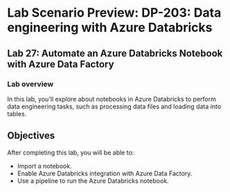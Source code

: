 # Lab Scenario Preview: DP-203: Data engineering with Azure Databricks


## Lab 27: Automate an Azure Databricks Notebook with Azure Data Factory

### Lab overview

In this lab, you'll explore about notebooks in Azure Databricks to perform data engineering tasks, such as processing data files and loading data into tables.


## Objectives

After completing this lab, you will be able to:

 - Import a notebook.
 - Enable Azure Databricks integration with Azure Data Factory.
 - Use a pipeline to run the Azure Databricks notebook.

 
